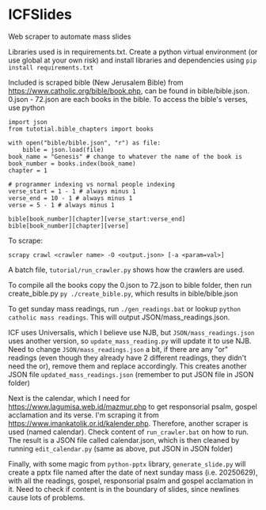 # ICFSlides
Web scraper to automate mass slides

Libraries used is in requirements.txt. Create a python virtual environment (or use global at your own risk) and install libraries and dependencies using `pip install requirements.txt`

Included is scraped bible (New Jerusalem Bible) from https://www.catholic.org/bible/book.php, can be found in bible/bible.json. 0.json - 72.json are each books in the bible. To access the bible's verses, use python

```
import json
from tutotial.bible_chapters import books

with open("bible/bible.json", "r") as file:
    bible = json.load(file)
book_name = "Genesis" # change to whatever the name of the book is
book_number = books.index(book_name)
chapter = 1

# programmer indexing vs normal people indexing
verse_start = 1 - 1 # always minus 1
verse_end = 10 - 1 # always minus 1
verse = 5 - 1 # always minus 1

bible[book_number][chapter][verse_start:verse_end]
bible[book_number][chapter][verse]
```

To scrape:
```
scrapy crawl <crawler name> -O <output.json> [-a <param=val>]
```

A batch file, `tutorial/run_crawler.py` shows how the crawlers are used.

To compile all the books copy the 0.json to 72.json to bible folder, then run create_bible.py `py ./create_bible.py`, which results in bible/bible.json

To get sunday mass readings, run `./gen_readings.bat` or lookup `python catholic mass readings`. This will output JSON/mass_readings.json.

ICF uses Universalis, which I believe use NJB, but `JSON/mass_readings.json` uses another version, so `update_mass_reading.py` will update it to use NJB. Need to change `JSON/mass_readings.json` a bit, if there are any "or" readings (even though they already have 2 different readings, they didn't need the or), remove them and replace accordingly. This creates another JSON file `updated_mass_readings.json` (remember to put JSON file in JSON folder)

Next is the calendar, which I need for https://www.lagumisa.web.id/mazmur.php to get responsorial psalm, gospel acclamation and its verse. I'm scraping it from https://www.imankatolik.or.id/kalender.php. Therefore, another scraper is used (named calendar). Check content of `run_crawler.bat` on how to run. The result is a JSON file called calendar.json, which is then cleaned by running `edit_calendar.py` (same as above, put JSON in JSON folder)

Finally, with some magic from `python-pptx` library, `generate_slide.py` will create a pptx file named after the date of next sunday mass (i.e. 20250629), with all the readings, gospel, responsorial psalm and gospel acclamation in it. Need to check if content is in the boundary of slides, since newlines cause lots of problems.